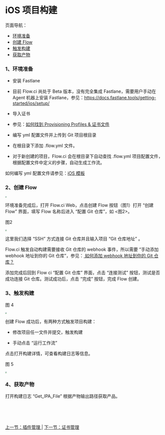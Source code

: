 # iOS 项目构建

页面导航：

- [ 环境准备 ](#ios_build_envir)
- [ 创建 Flow ](#ios_create_flow)
- [ 触发构建 ](#ios_build_trigger)
- [ 获取产物 ](#ios_get_ipa)

### <a name="ios_build_envir">1、环境准备</a>

* 安装 Fastlane

 - 目前 Flow.ci 尚处于 Beta 版本，没有完全集成 Fastlane，需要用户手动在 Agent 机器上安装 Fastlane，参见：https://docs.fastlane.tools/getting-started/ios/setup/

* 导入证书

 - 参见：[如何找到 Provisioning Profiles & 证书文件](./other_p12.md)

* 编写 yml 配置文件并上传到 Git 项目根目录

 - 在根目录下添加 .flow.yml 文件。

 - 对于新创建的项目，Flow.ci 会在根目录下自动查找 .flow.yml 项目配置文件，根据配置文件中定义的步骤，自动生成工作流。

如何编写 yml 配置文件请参见：[iOS 模板](./yml_ios.md)

### <a name="ios_create_flow">2、创建 Flow</a>

<img src="https://images-cdn.shimo.im/GuKjruYMv3k84gRu/iosbuild_1.jpg" style="zoom:30%">

环境准备完成后，打开 Flow.ci Web，点击创建 Flow  按钮（图1）打开 “创建 Flow” 界面，填写 Flow 名称后进入 “配置 Git 仓库”，如 <图2>。

图2

<img src="https://images-cdn.shimo.im/5WAdLECC6usRM8sd/iosCreateProj.jpg" style="zoom:30%">

这里我们选择 “SSH” 方式连接 Git 仓库并且输入项目 “Git 仓库地址” 。

Flow.ci 触发自动构建需要接收 Git 仓库的 webhook 事件，所以需要 “手动添加 webhook 地址到你的 Git 仓库”，参见：[ 如何添加 webhook 地址到你的 Git 仓库？](./other_faqs.md#add_webhook)

添加完成后回到 Flow ci “配置 Git 仓库” 界面，点击 “连接测试” 按钮，测试是否成功连接 Git 仓库。测试成功后，点击 “完成” 按钮，完成 Flow 创建。

### <a name="ios_build_trigger">3、触发构建</a>

图 4

<img src="https://images-cdn.shimo.im/AYFaRGIyccUIbiwv/iosrunbuild.jpg" style="zoom:30%">

创建 Flow 成功后，有两种方式触发项目构建：

* 修改项目任一文件并提交，触发构建

* 手动点击 “运行工作流”

点击打开构建详情，可查看构建日志等信息。

图 5

<img src="https://images-cdn.shimo.im/tO03tDIS7MYAY07H/iosbuildlog.jpg" style="zoom:30%">


### <a name="ios_get_ipa">4、获取产物</a>

打开构建日志 “Get_IPA_File” 根据产物输出路径获取产品。



<br/><br/><br/>

<div id="bom">
<a href="./admin_plugin.md">上一节：插件管理 </a> |
<a href="./admin_credentials.md">下一节：证书管理 </a>
</div>

<link rel="stylesheet" rev="stylesheet" href="flow.css" type="text/css"/> 
